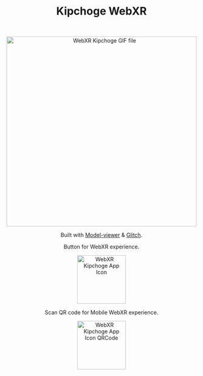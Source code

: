 <!-- # Kipchoge-WebXR-Glitch-Clo3D -->
<h1 align="center"> Kipchoge WebXR </h1> <br>
<p align="center">
<a href="https://nike-kipchoge-clo3d.glitch.me/">
    <img alt="WebXR Kipchoge GIF file" title="WebXR Kipchoge" src="https://github.com/jdenkim/Kipchoge-WebXR-Glitch-Clo3D/blob/main/Assets/IMB_ZOqF5H.GIF" width="500">

  </a>
</p>

<p align="center">
  Built with <a href="https://modelviewer.dev">Model-viewer</a> & <a href="https://glitch.com">Glitch</a>.
</p>

<p align="center">
 Button for WebXR experience.  
</p>

<p align="center">
  <a href="https://nike-kipchoge-clo3d.glitch.me/">
    <img alt="WebXR Kipchoge App Icon" title="WebXR Kipchoge App Icon" src="https://github.com/jdenkim/Kipchoge-WebXR-Glitch-Clo3D/blob/main/Assets/WebXRKipchogeAppIcon.png" width="128">
  </a>
</p>

<p align="center">
 Scan QR code for Mobile WebXR experience.
</p>

<p align="center">
  <a href="https://apps.apple.com/us/app/seniorcontrastchecker/id6466521008?mt=12">
    <img alt="WebXR Kipchoge App Icon QRCode" title="QR Code" src="https://github.com/jdenkim/Kipchoge-WebXR-Glitch-Clo3D/blob/main/Assets/WebXRKipchogeAppIconQRCode.png" width="128">
  </a>
</p>


